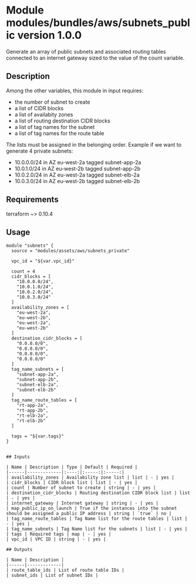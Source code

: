 # Module modules/bundles/aws/subnets_public version 1.0.0

Generate an array of public subnets and associated routing tables connected to an internet gateway sized to the value
of the count variable.

## Description

Among the other variables, this module in input requires:

- the number of subnet to create
- a list of CIDR blocks
- a list of availabity zones
- a list of routing destination CIDR blocks
- a list of tag names for the subnet
- a list of tag names for the route table

The lists must be assigned in the belonging order. Example if we want to generate 4 private subnets:

- 10.0.0.0/24 in AZ eu-west-2a tagged subnet-app-2a
- 10.0.1.0/24 in AZ eu-west-2b tagged subnet-app-2b
- 10.0.2.0/24 in AZ eu-west-2a tagged subnet-elb-2a
- 10.0.3.0/24 in AZ eu-west-2b tagged subnet-elb-2b

## Requirements

terraform ~> 0.10.4

## Usage

```
module "subnets" {
  source = "modules/assets/aws/subnets_private"

  vpc_id = "${var.vpc_id}"

  count = 4
  cidr_blocks = [
    "10.0.0.0/24",
    "10.0.1.0/24",
    "10.0.2.0/24",
    "10.0.3.0/24"
  ]
  availability_zones = [
    "eu-west-2a",
    "eu-west-2b",
    "eu-west-2a",
    "eu-west-2b"
  ]
  destination_cidr_blocks = [
    "0.0.0.0/0",
    "0.0.0.0/0",
    "0.0.0.0/0",
    "0.0.0.0/0"
  ]
  tag_name_subnets = [
    "subnet-app-2a",
    "subnet-app-2b",
    "subnet-elb-2a",
    "subnet-elb-2b"
  ]
  tag_name_route_tables = [
    "rt-app-2a",
    "rt-app-2b",
    "rt-elb-2a",
    "rt-elb-2b"
  ]

  tags = "${var.tags}"
}


## Inputs

| Name | Description | Type | Default | Required |
|------|-------------|:----:|:-----:|:-----:|
| availability_zones | Availability zone list | list | - | yes |
| cidr_blocks | CIDR block list | list | - | yes |
| count | Number of subnet to create | string | - | yes |
| destination_cidr_blocks | Routing destination CIDR block list | list | - | yes |
| internet_gateway | Internet gateway | string | - | yes |
| map_public_ip_on_launch | True if the instances into the subnet should be assigned a public IP address | string | `true` | no |
| tag_name_route_tables | Tag Name list for the route tables | list | - | yes |
| tag_name_subnets | Tag Name list for the subnets | list | - | yes |
| tags | Required tags | map | - | yes |
| vpc_id | VPC ID | string | - | yes |

## Outputs

| Name | Description |
|------|-------------|
| route_table_ids | List of route table IDs |
| subnet_ids | List of subnet IDs |

